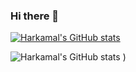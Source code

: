 ### Hi there 👋

<!--
**hsinghkalsi/hsinghkalsi** is a ✨ _special_ ✨ repository because its `README.md` (this file) appears on your GitHub profile.

Here are some ideas to get you started:

- 🔭 I’m currently working on ...
- 🌱 I’m currently learning ...
- 👯 I’m looking to collaborate on ...
- 🤔 I’m looking for help with ...
- 💬 Ask me about ...
- 📫 How to reach me: ...
- 😄 Pronouns: ...
- ⚡ Fun fact: ...
-->

[![Harkamal's GitHub stats](https://github-readme-stats.vercel.app/api?username=hsinghkalsi)](https://github.com/anuraghazra/github-readme-stats)

![Harkamal's GitHub stats](https://github-readme-stats.vercel.app/api?username=hsinghkalsi&count_private=true&show_icons=true)
)

